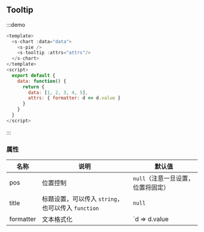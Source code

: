 ## Tooltip

:::demo

```javascript
<template>
  <s-chart :data="data">
    <s-pie />
    <s-tooltip :attrs="attrs"/>
  </s-chart>
</template>
<script>
  export default {
    data: function() {
      return {
        data: [1, 2, 3, 4, 5],
        attrs: { formatter: d => d.value }
      }
    }
  }
</script>
```

:::

### 属性

| 名称      | 说明                                               | 默认值                             |
| --------- | -------------------------------------------------- | ---------------------------------- |
| pos       | 位置控制                                           | `null`（注意一旦设置，位置将固定） |
| title     | 标题设置，可以传入 `string`，也可以传入 `function` | `null`                             |
| formatter | 文本格式化                                         | `d => d.value || d`                |
